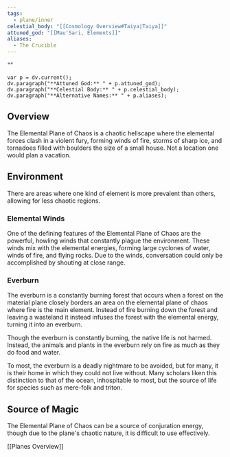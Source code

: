 ```yaml
---
tags:
  - plane/inner
celestial_body: "[[Cosmology Overview#Taiya|Taiya]]"
attuned_god: "[[Mau'Sari, Elements]]"
aliases:
  - The Crucible
---
```

*""*
```dataviewjs
var p = dv.current();
dv.paragraph("**Attuned God:** " + p.attuned_god);
dv.paragraph("**Celestial Body:** " + p.celestial_body);
dv.paragraph("**Alternative Names:** " + p.aliases);
```
## Overview
The Elemental Plane of Chaos is a chaotic hellscape where the elemental forces clash in a violent fury, forming winds of fire, storms of sharp ice, and tornadoes filled with boulders the size of a small house. Not a location one would plan a vacation.
## Environment
There are areas where one kind of element is more prevalent than others, allowing for less chaotic regions.
### Elemental Winds
One of the defining features of the Elemental Plane of Chaos are the powerful, howling winds that constantly plague the environment. These winds mix with the elemental energies, forming large cyclones of water, winds of fire, and flying rocks. Due to the winds, conversation could only be accomplished by shouting at close range.
### Everburn
The everburn is a constantly burning forest that occurs when a forest on the material plane closely borders an area on the elemental plane of chaos where fire is the main element. Instead of fire burning down the forest and leaving a wasteland it instead infuses the forest with the elemental energy, turning it into an everburn.

Though the everburn is constantly burning, the native life is not harmed. Instead, the animals and plants in the everburn rely on fire as much as they do food and water.

To most, the everburn is a deadly nightmare to be avoided, but for many, it is their home in which they could not live without. Many scholars liken this distinction to that of the ocean, inhospitable to most, but the source of life for species such as mere-folk and triton.
## Source of Magic
The Elemental Plane of Chaos can be a source of conjuration energy, though due to the plane's chaotic nature, it is difficult to use effectively.

[[Planes Overview]]